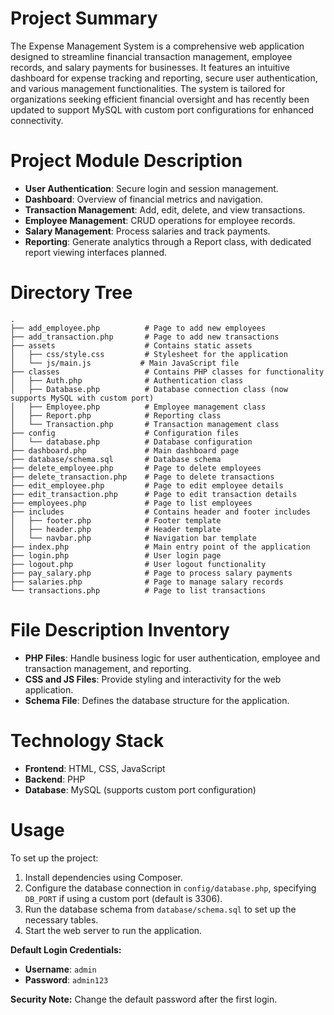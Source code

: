 # Project Summary
The Expense Management System is a comprehensive web application designed to streamline financial transaction management, employee records, and salary payments for businesses. It features an intuitive dashboard for expense tracking and reporting, secure user authentication, and various management functionalities. The system is tailored for organizations seeking efficient financial oversight and has recently been updated to support MySQL with custom port configurations for enhanced connectivity.

# Project Module Description
- **User Authentication**: Secure login and session management.
- **Dashboard**: Overview of financial metrics and navigation.
- **Transaction Management**: Add, edit, delete, and view transactions.
- **Employee Management**: CRUD operations for employee records.
- **Salary Management**: Process salaries and track payments.
- **Reporting**: Generate analytics through a Report class, with dedicated report viewing interfaces planned.

# Directory Tree
```
.
├── add_employee.php          # Page to add new employees
├── add_transaction.php       # Page to add new transactions
├── assets                    # Contains static assets
│   ├── css/style.css         # Stylesheet for the application
│   └── js/main.js           # Main JavaScript file
├── classes                   # Contains PHP classes for functionality
│   ├── Auth.php              # Authentication class
│   ├── Database.php          # Database connection class (now supports MySQL with custom port)
│   ├── Employee.php          # Employee management class
│   ├── Report.php            # Reporting class
│   └── Transaction.php       # Transaction management class
├── config                    # Configuration files
│   └── database.php          # Database configuration
├── dashboard.php             # Main dashboard page
├── database/schema.sql       # Database schema
├── delete_employee.php       # Page to delete employees
├── delete_transaction.php    # Page to delete transactions
├── edit_employee.php         # Page to edit employee details
├── edit_transaction.php      # Page to edit transaction details
├── employees.php             # Page to list employees
├── includes                  # Contains header and footer includes
│   ├── footer.php            # Footer template
│   ├── header.php            # Header template
│   └── navbar.php            # Navigation bar template
├── index.php                 # Main entry point of the application
├── login.php                 # User login page
├── logout.php                # User logout functionality
├── pay_salary.php            # Page to process salary payments
├── salaries.php              # Page to manage salary records
└── transactions.php          # Page to list transactions
```

# File Description Inventory
- **PHP Files**: Handle business logic for user authentication, employee and transaction management, and reporting.
- **CSS and JS Files**: Provide styling and interactivity for the web application.
- **Schema File**: Defines the database structure for the application.

# Technology Stack
- **Frontend**: HTML, CSS, JavaScript
- **Backend**: PHP
- **Database**: MySQL (supports custom port configuration)

# Usage
To set up the project:
1. Install dependencies using Composer.
2. Configure the database connection in `config/database.php`, specifying `DB_PORT` if using a custom port (default is 3306).
3. Run the database schema from `database/schema.sql` to set up the necessary tables.
4. Start the web server to run the application.

**Default Login Credentials:**
- **Username**: `admin`
- **Password**: `admin123`

**Security Note:** Change the default password after the first login.

